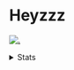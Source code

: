 # Heyzzz  

[![.](https://skillicons.dev/icons?i=js,ts,nextjs,nestjs,mongodb)](https://skillicons.dev)  

<details>
<summary>Stats</summary
<!--START_SECTION:waka-->

```txt
TypeScript    5 hrs 59 mins   ███████████████████▒░░░░░   76.96 %
CSS           1 hr 19 mins    ████▒░░░░░░░░░░░░░░░░░░░░   16.96 %
JSON          19 mins         █░░░░░░░░░░░░░░░░░░░░░░░░   04.23 %
Rust          4 mins          ▒░░░░░░░░░░░░░░░░░░░░░░░░   00.96 %
Image (svg)   4 mins          ▒░░░░░░░░░░░░░░░░░░░░░░░░   00.88 %
```

<!--END_SECTION:waka-->
</details>
